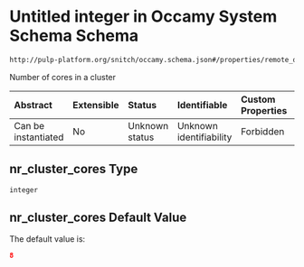 # Untitled integer in Occamy System Schema Schema

```txt
http://pulp-platform.org/snitch/occamy.schema.json#/properties/remote_quadrants/items/properties/nr_cluster_cores
```

Number of cores in a cluster

| Abstract            | Extensible | Status         | Identifiable            | Custom Properties | Additional Properties | Access Restrictions | Defined In                                                       |
| :------------------ | :--------- | :------------- | :---------------------- | :---------------- | :-------------------- | :------------------ | :--------------------------------------------------------------- |
| Can be instantiated | No         | Unknown status | Unknown identifiability | Forbidden         | Allowed               | none                | [occamy.schema.json*](occamy.schema.json "open original schema") |

## nr_cluster_cores Type

`integer`

## nr_cluster_cores Default Value

The default value is:

```json
8
```
